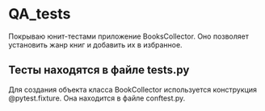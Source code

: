 # QA_tests
Покрываю юнит-тестами приложение BooksCollector.
Оно позволяет установить жанр книг и добавить их в избранное.

## Тесты находятся в файле tests.py #

Для создания объекта класса BookCollector используется
конструкция @pytest.fixture. Она находится в файле conftest.py.

